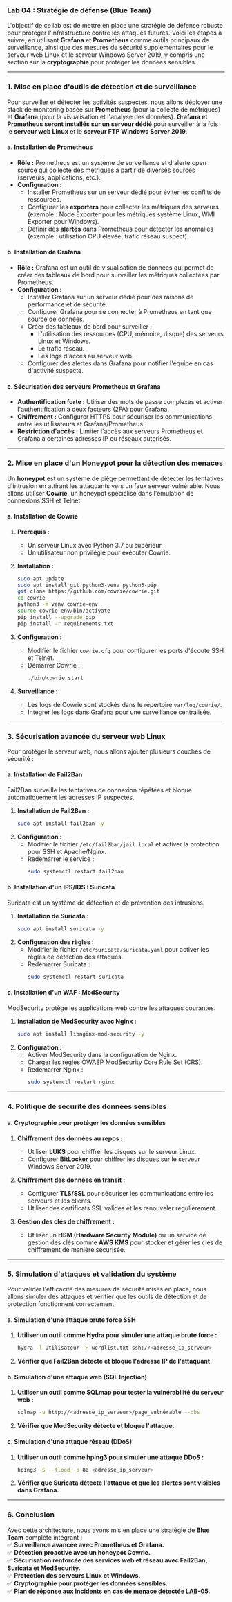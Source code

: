 ### **Lab 04 : Stratégie de défense (Blue Team)**

L'objectif de ce lab est de mettre en place une stratégie de défense robuste pour protéger l'infrastructure contre les attaques futures. Voici les étapes à suivre, en utilisant **Grafana** et **Prometheus** comme outils principaux de surveillance, ainsi que des mesures de sécurité supplémentaires pour le serveur web Linux et le serveur Windows Server 2019, y compris une section sur la **cryptographie** pour protéger les données sensibles.

---

### **1. Mise en place d'outils de détection et de surveillance**

Pour surveiller et détecter les activités suspectes, nous allons déployer une stack de monitoring basée sur **Prometheus** (pour la collecte de métriques) et **Grafana** (pour la visualisation et l'analyse des données). **Grafana et Prometheus seront installés sur un serveur dédié** pour surveiller à la fois le **serveur web Linux** et le **serveur FTP Windows Server 2019**.

#### **a. Installation de Prometheus**

- **Rôle :** Prometheus est un système de surveillance et d'alerte open source qui collecte des métriques à partir de diverses sources (serveurs, applications, etc.).
- **Configuration :**
  - Installer Prometheus sur un serveur dédié pour éviter les conflits de ressources.
  - Configurer les **exporters** pour collecter les métriques des serveurs (exemple : Node Exporter pour les métriques système Linux, WMI Exporter pour Windows).
  - Définir des **alertes** dans Prometheus pour détecter les anomalies (exemple : utilisation CPU élevée, trafic réseau suspect).

#### **b. Installation de Grafana**

- **Rôle :** Grafana est un outil de visualisation de données qui permet de créer des tableaux de bord pour surveiller les métriques collectées par Prometheus.
- **Configuration :**
  - Installer Grafana sur un serveur dédié pour des raisons de performance et de sécurité.
  - Configurer Grafana pour se connecter à Prometheus en tant que source de données.
  - Créer des tableaux de bord pour surveiller :
    - L'utilisation des ressources (CPU, mémoire, disque) des serveurs Linux et Windows.
    - Le trafic réseau.
    - Les logs d'accès au serveur web.
  - Configurer des alertes dans Grafana pour notifier l'équipe en cas d'activité suspecte.

#### **c. Sécurisation des serveurs Prometheus et Grafana**

- **Authentification forte :** Utiliser des mots de passe complexes et activer l'authentification à deux facteurs (2FA) pour Grafana.
- **Chiffrement :** Configurer HTTPS pour sécuriser les communications entre les utilisateurs et Grafana/Prometheus.
- **Restriction d'accès :** Limiter l'accès aux serveurs Prometheus et Grafana à certaines adresses IP ou réseaux autorisés.

---

### **2. Mise en place d'un Honeypot pour la détection des menaces**

Un **honeypot** est un système de piège permettant de détecter les tentatives d'intrusion en attirant les attaquants vers un faux serveur vulnérable. Nous allons utiliser **Cowrie**, un honeypot spécialisé dans l'émulation de connexions SSH et Telnet.

#### **a. Installation de Cowrie**

1. **Prérequis :**
   - Un serveur Linux avec Python 3.7 ou supérieur.
   - Un utilisateur non privilégié pour exécuter Cowrie.

2. **Installation :**
   ```bash
   sudo apt update
   sudo apt install git python3-venv python3-pip
   git clone https://github.com/cowrie/cowrie.git
   cd cowrie
   python3 -m venv cowrie-env
   source cowrie-env/bin/activate
   pip install --upgrade pip
   pip install -r requirements.txt
   ```

3. **Configuration :**
   - Modifier le fichier `cowrie.cfg` pour configurer les ports d'écoute SSH et Telnet.
   - Démarrer Cowrie :
     ```bash
     ./bin/cowrie start
     ```

4. **Surveillance :**
   - Les logs de Cowrie sont stockés dans le répertoire `var/log/cowrie/`.
   - Intégrer les logs dans Grafana pour une surveillance centralisée.

---

### **3. Sécurisation avancée du serveur web Linux**

Pour protéger le serveur web, nous allons ajouter plusieurs couches de sécurité :

#### **a. Installation de Fail2Ban**

Fail2Ban surveille les tentatives de connexion répétées et bloque automatiquement les adresses IP suspectes.

1. **Installation de Fail2Ban :**
   ```bash
   sudo apt install fail2ban -y
   ```
2. **Configuration :**
   - Modifier le fichier `/etc/fail2ban/jail.local` et activer la protection pour SSH et Apache/Nginx.
   - Redémarrer le service :
     ```bash
     sudo systemctl restart fail2ban
     ```

#### **b. Installation d'un IPS/IDS : Suricata**

Suricata est un système de détection et de prévention des intrusions.

1. **Installation de Suricata :**
   ```bash
   sudo apt install suricata -y
   ```
2. **Configuration des règles :**
   - Modifier le fichier `/etc/suricata/suricata.yaml` pour activer les règles de détection des attaques.
   - Redémarrer Suricata :
     ```bash
     sudo systemctl restart suricata
     ```

#### **c. Installation d'un WAF : ModSecurity**

ModSecurity protège les applications web contre les attaques courantes.

1. **Installation de ModSecurity avec Nginx :**
   ```bash
   sudo apt install libnginx-mod-security -y
   ```
2. **Configuration :**
   - Activer ModSecurity dans la configuration de Nginx.
   - Charger les règles OWASP ModSecurity Core Rule Set (CRS).
   - Redémarrer Nginx :
     ```bash
     sudo systemctl restart nginx
     ```

---

### **4. Politique de sécurité des données sensibles**

#### **a. Cryptographie pour protéger les données sensibles**

1. **Chiffrement des données au repos :**
   - Utiliser **LUKS** pour chiffrer les disques sur le serveur Linux.
   - Configurer **BitLocker** pour chiffrer les disques sur le serveur Windows Server 2019.

2. **Chiffrement des données en transit :**
   - Configurer **TLS/SSL** pour sécuriser les communications entre les serveurs et les clients.
   - Utiliser des certificats SSL valides et les renouveler régulièrement.

3. **Gestion des clés de chiffrement :**
   - Utiliser un **HSM (Hardware Security Module)** ou un service de gestion des clés comme **AWS KMS** pour stocker et gérer les clés de chiffrement de manière sécurisée.

---

### **5. Simulation d'attaques et validation du système**

Pour valider l'efficacité des mesures de sécurité mises en place, nous allons simuler des attaques et vérifier que les outils de détection et de protection fonctionnent correctement.

#### **a. Simulation d'une attaque brute force SSH**

1. **Utiliser un outil comme Hydra pour simuler une attaque brute force :**
   ```bash
   hydra -l utilisateur -P wordlist.txt ssh://<adresse_ip_serveur>
   ```
2. **Vérifier que Fail2Ban détecte et bloque l'adresse IP de l'attaquant.**

#### **b. Simulation d'une attaque web (SQL Injection)**

1. **Utiliser un outil comme SQLmap pour tester la vulnérabilité du serveur web :**
   ```bash
   sqlmap -u http://<adresse_ip_serveur>/page_vulnérable --dbs
   ```
2. **Vérifier que ModSecurity détecte et bloque l'attaque.**

#### **c. Simulation d'une attaque réseau (DDoS)**

1. **Utiliser un outil comme hping3 pour simuler une attaque DDoS :**
   ```bash
   hping3 -S --flood -p 80 <adresse_ip_serveur>
   ```
2. **Vérifier que Suricata détecte l'attaque et que les alertes sont visibles dans Grafana.**

---

### **6. Conclusion**

Avec cette architecture, nous avons mis en place une stratégie de **Blue Team** complète intégrant :\
✅ **Surveillance avancée avec Prometheus et Grafana.**\
✅ **Détection proactive avec un honeypot Cowrie.**\
✅ **Sécurisation renforcée des services web et réseau avec Fail2Ban, Suricata et ModSecurity.**\
✅ **Protection des serveurs Linux et Windows.**\
✅ **Cryptographie pour protéger les données sensibles.**\
✅ **Plan de réponse aux incidents en cas de menace détectée LAB-05.**
